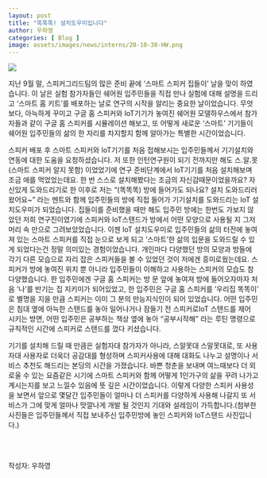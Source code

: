 ```yaml
---
layout: post
title: "똑똑똑! 설치도우미입니다"
author: 우하영
categories: [ Blog ]
image: assets/images/news/interns/20-10-30-HW.png
---
```


<img src="{{site.baseurl}}/assets/images/news/interns/20-10-30-HW.png">

<p> 지난 9월 말, 스피커그리드팀의 많은 준비 끝에 ‘스마트 스피커 집들이’ 날을 맞이 하였습니다. 이 날은 실험 참가자들인 쉐어원 입주민들을 직접 만나 실험에 대해 설명을 드리고  ‘스마트 홈 키트’를 배포하는 날로 연구의 시작을 알리는 중요한 날이었습니다. 무엇보다, 아늑하게 꾸미고 구글 홈 스피커와 IoT기기가 놓여진 쉐어원 모델하우스에서 참가자들과 같이 구글 홈 스피커를 시뮬레이션 해보고, 또 어떻게 새로운 ‘스마트’ 기기들이 쉐어원 입주민들의 삶의 한 자리를 차지할지 함께 알아가는 특별한 시간이었습니다. </p>

<p> 스피커 배포 후 스마트 스피커와 IoT기기를 처음 접해보시는 입주민들께서 기기설치와 연동에 대한 도움을 요청하셨습니다. 저 또한 인턴연구원이 되기 전까지만 해도 스.알.못 (스마트 스피커 알지 못함) 이었었기에 연구 준비단계에서 IoT기기를 처음 설치해보며 조금 애를 먹었었는데요. 한 번 스스로 설치해봤다는 조금의 자신감때문이었을까요? 자신있게 도와드리기로 한 이후로 저는 “(똑똑똑) 방에 들어가도 되나요? 설치 도와드리러 왔어요~” 라는 멘트와 함께 입주민들의 방에 직접 들어가 기기설치를 도와드리는 IoT 설치도우미가 되었습니다. 집들이를 준비했을 때만 해도 입주민 방에는 한번도 가보지 않았던 저희 연구진이였기에 스피커와 IoT스탠드가 방에서 어떤 모양으로 사용될 지 그저 머리 속 만으로 그려보았었습니다. 이젠 IoT 설치도우미로 입주민들의 삶의 터전에 놓여져 있는 스마트 스피커를 직접 눈으로 보게 되고 ‘스마트’한 삶의 입문을 도와드릴 수 있게 되었다는건 정말 의미있는 경험이었습니다. 개인마다 다양했던 방의 모양과 방들에 각기 다른 모습으로 자리 잡은 스피커들을 볼 수 있었던 것이 저에겐 흥미로웠는데요. 스피커가 방에 놓여진 위치 뿐 아니라 입주민들이 이해하고 사용하는 스피커의 모습도 참 다양했습니다. 한 입주민에겐 구글 홈 스피커는 방 문 앞에 놓여져 방에 들어오자마자 처음 ‘나’를 반기는 집 지키미가 되어있었고, 한 입주민은 구글 홈 스피커를 ‘우리집 똑똑이’ 로 별명을 지을 만큼 스피커는 이미 그 분의 만능지식인이 되어 있었습니다. 어떤 입주민은 침대 옆에 아늑한 스탠드를 놓아 일어나거나 잠들기 전 스피커로IoT 스탠드를 제어 시키는 방면, 어떤 입주민은 공부하는 책상 옆에 놓아 “공부시작해” 라는 루틴 명령으로 규칙적인 시간에 스피커로 스탠드를 껐다 키셨습니다. </p>

<p> 기기를 설치해 드릴 때 만큼은 실험자대 참가자가 아니라, 스알못대 스말못대로, 또 사용자대 사용자로 더욱더 공감대를 형성하며 스피커사용에 대해 대화도 나누고 설명이나 서비스 추천도 해드리는 본딩의 시간을 가졌습니다. 바쁜 청춘을 보내며 여느때보다 더 외로울 수 있는 요즘같은 시기에 스마트 스피커와 함께 어떻게 1인가구의 삶을 꾸려 나가고 계시는지를 보고 느낄수 있음에 뜻 깊은 시간이었습니다. 이렇게 다양한 스피커 사용성을 보면서 앞으로 몇달간 입주민들이 얼마나 더 스피커를 다양하게 사용해 나갈지 또 서비스가 그에 맞게 얼마나 맛깔나게 개발 될 것인지 기대와 설레임이 가득합니다.(첨부한 사진들은 입주민들께서 직접 보내주신 입주민방에 놓인 스피커와 IoT스탠드 사진입니다.) </p>
<br><br>

작성자: 우하영 <br>